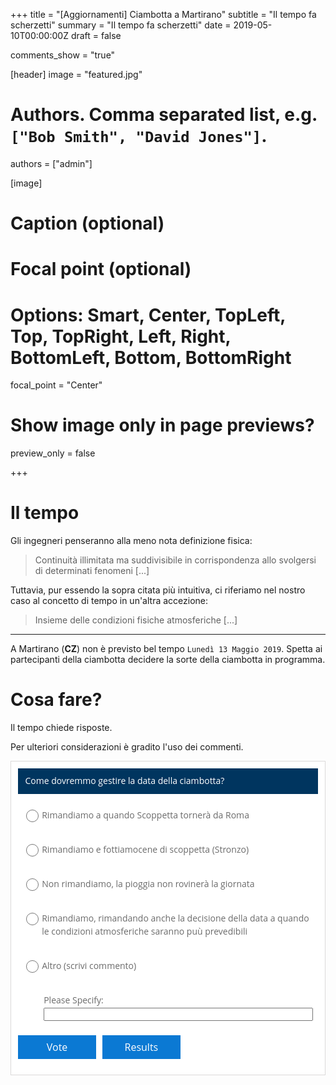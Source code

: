 +++
title = "[Aggiornamenti] Ciambotta a Martirano"
subtitle = "Il tempo fa scherzetti"
summary = "Il tempo fa scherzetti"
date = 2019-05-10T00:00:00Z
draft = false

comments_show = "true"

[header]
image = "featured.jpg"

# Authors. Comma separated list, e.g. `["Bob Smith", "David Jones"]`.
authors = ["admin"]


[image]
  # Caption (optional)

  # Focal point (optional)
  # Options: Smart, Center, TopLeft, Top, TopRight, Left, Right, BottomLeft, Bottom, BottomRight
  focal_point = "Center"

  # Show image only in page previews?
  preview_only = false


+++

# Il tempo

Gli ingegneri penseranno alla meno nota definizione fisica:

> Continuità illimitata ma suddivisibile in corrispondenza allo svolgersi di determinati fenomeni [...]

Tuttavia, pur essendo la sopra citata più intuitiva, ci riferiamo nel nostro caso al concetto di tempo in un'altra accezione:

> Insieme delle condizioni fisiche atmosferiche [...]


___

A Martirano (**CZ**) non è previsto bel tempo ```Lunedì 13 Maggio 2019```. Spetta ai partecipanti della ciambotta decidere la sorte della ciambotta in programma.

<div id="cont_3f4a6590dd15bf65beffc5e13fafa214"><script type="text/javascript" async src="https://www.theweather.com/wid_loader/3f4a6590dd15bf65beffc5e13fafa214"></script></div>

# Cosa fare?

Il tempo chiede risposte. 

Per ulteriori considerazioni è gradito l'uso dei commenti.

<div id="qp_all2349498" style="width:100%;max-width:600px;"><link href='//fonts.googleapis.com/css?family=Open+Sans' rel='stylesheet' type='text/css'><STYLE>#qp_main2349498 .qp_btna:hover input {background:#00355F!important} #qp_all2349498 {max-width:815px; margin:0 auto;}</STYLE><div id="qp_main2349498" fp='6fcB4a8A-67' results=0 style="border-radius:0px;margin:0 auto;padding:0.8em;background-color:#FFF;font-family: 'Open Sans', sans-serif, Arial;color:#000;border: 1px solid #DBD9D9;max-width:815px;box-sizing:border-box;text-align:left"><div style="font-size:1em;background-color:#00355F;color:#FFF;font-family:'Open Sans', sans-serif, Arial"><div style="padding:0.8em;line-height:1.3em">Come dovremmo gestire la data della ciambotta?</div></div><form id="qp_form2349498" action="//www.poll-maker.com/results2349498x6fcB4a8A-67" method="post" target="_blank" style="display:inline;margin:0px;padding:0px"><div style="padding:0px"><input type=hidden name="qp_d2349498" value="43596.0889236139-43596.0889180598"><div style="display:block;color:#6B6B6B;font-family: 'Open Sans', sans-serif, Arial;font-size:1em;line-height:1.5;padding:13px 8px 11px;margin:10px 0px;clear:both" class="qp_a" onClick="var c=this.getElementsByTagName('INPUT')[0]; if((!event.target?event.srcElement:event.target).tagName!='INPUT'){c.checked=(c.type=='radio'?true:!c.checked)};var i=this.parentNode.parentNode.parentNode.getElementsByTagName('INPUT');for(var k=0;k!=i.length;k=k+1){i[k].parentNode.parentNode.setAttribute('sel',i[k].checked?1:0)}"><span style="display:block;padding-left:30px;cursor:inherit"><input style="float:left;width:20px;margin-left:-25px;margin-top:2px;padding:0px;height:20px;-webkit-appearance:radio;" name="qp_v2349498" type="radio" value="1" />Rimandiamo a quando Scoppetta tornerà da Roma</span></div><div style="display:block;color:#6B6B6B;font-family: 'Open Sans', sans-serif, Arial;font-size:1em;line-height:1.5;padding:13px 8px 11px;margin:10px 0px;clear:both" class="qp_a" onClick="var c=this.getElementsByTagName('INPUT')[0]; if((!event.target?event.srcElement:event.target).tagName!='INPUT'){c.checked=(c.type=='radio'?true:!c.checked)};var i=this.parentNode.parentNode.parentNode.getElementsByTagName('INPUT');for(var k=0;k!=i.length;k=k+1){i[k].parentNode.parentNode.setAttribute('sel',i[k].checked?1:0)}"><span style="display:block;padding-left:30px;cursor:inherit"><input style="float:left;width:20px;margin-left:-25px;margin-top:2px;padding:0px;height:20px;-webkit-appearance:radio;" name="qp_v2349498" type="radio" value="2" />Rimandiamo e fottiamocene di scoppetta (Stronzo)</span></div><div style="display:block;color:#6B6B6B;font-family: 'Open Sans', sans-serif, Arial;font-size:1em;line-height:1.5;padding:13px 8px 11px;margin:10px 0px;clear:both" class="qp_a" onClick="var c=this.getElementsByTagName('INPUT')[0]; if((!event.target?event.srcElement:event.target).tagName!='INPUT'){c.checked=(c.type=='radio'?true:!c.checked)};var i=this.parentNode.parentNode.parentNode.getElementsByTagName('INPUT');for(var k=0;k!=i.length;k=k+1){i[k].parentNode.parentNode.setAttribute('sel',i[k].checked?1:0)}"><span style="display:block;padding-left:30px;cursor:inherit"><input style="float:left;width:20px;margin-left:-25px;margin-top:2px;padding:0px;height:20px;-webkit-appearance:radio;" name="qp_v2349498" type="radio" value="3" />Non rimandiamo, la pioggia non rovinerà la giornata</span></div><div style="display:block;color:#6B6B6B;font-family: 'Open Sans', sans-serif, Arial;font-size:1em;line-height:1.5;padding:13px 8px 11px;margin:10px 0px;clear:both" class="qp_a" onClick="var c=this.getElementsByTagName('INPUT')[0]; if((!event.target?event.srcElement:event.target).tagName!='INPUT'){c.checked=(c.type=='radio'?true:!c.checked)};var i=this.parentNode.parentNode.parentNode.getElementsByTagName('INPUT');for(var k=0;k!=i.length;k=k+1){i[k].parentNode.parentNode.setAttribute('sel',i[k].checked?1:0)}"><span style="display:block;padding-left:30px;cursor:inherit"><input style="float:left;width:20px;margin-left:-25px;margin-top:2px;padding:0px;height:20px;-webkit-appearance:radio;" name="qp_v2349498" type="radio" value="4" />Rimandiamo, rimandando anche la decisione della data a quando le condizioni atmosferiche saranno puù prevedibili</span></div><div style="display:block;color:#6B6B6B;font-family: 'Open Sans', sans-serif, Arial;font-size:1em;line-height:1.5;padding:13px 8px 11px;margin:10px 0px;clear:both" class="qp_a" onClick="var c=this.getElementsByTagName('INPUT')[0]; if((!event.target?event.srcElement:event.target).tagName!='INPUT'){c.checked=(c.type=='radio'?true:!c.checked)};var i=this.parentNode.parentNode.parentNode.getElementsByTagName('INPUT');for(var k=0;k!=i.length;k=k+1){i[k].parentNode.parentNode.setAttribute('sel',i[k].checked?1:0)}"><span style="display:block;padding-left:30px;cursor:inherit"><input style="float:left;width:20px;margin-left:-25px;margin-top:2px;padding:0px;height:20px;-webkit-appearance:radio;" name="qp_v2349498" type="radio" value="999" />Altro (scrivi commento)</span></div><div id="qp_ot2349498" style="display:block;color:#6B6B6B;font-family: 'Open Sans', sans-serif, Arial;font-size:1em;line-height:1.5;padding:13px 8px 11px;margin:10px 0px;clear:both"><div style="padding-left:33px">Please Specify: <input style="width:100%;position:relative;top:2px" name='qp_other2349498' type=text value=''></div></div></div><div style="padding-left:0px;clear:both;text-align:left;margin:1em auto"><a style="display:inline-block;box-sizing:border-box;-webkit-box-sizing:border-box;-moz-box-sizing:border-box;-ms-box-sizing:border-box;-o-box-sizing:border-box;padding-right:5px;text-decoration:none" class="qp_btna" href="#"><input name="qp_b2349498" style="min-width:7.8em;padding:0.5em;background-color:#0B79D3;font-family: 'Open Sans', sans-serif, Arial;font-size:16px;color:#FFF;cursor:pointer;cursor:hand;border:0px;-webkit-appearance:none;border-radius:0px" type="submit" btype="v" value="Vote" /></a><a style="display:inline-block;box-sizing:border-box;-webkit-box-sizing:border-box;-moz-box-sizing:border-box;-ms-box-sizing:border-box;-o-box-sizing:border-box;padding-left:5px;text-decoration:none" class="qp_btna" href="#"><input name="qp_b2349498" style="min-width:7.8em;padding:0.5em;background-color:#0B79D3;font-family: 'Open Sans', sans-serif, Arial;font-size:16px;color:#FFF;cursor:pointer;cursor:hand;border:0px;-webkit-appearance:none;border-radius:0px" type="submit" btype="r" value="Results" /></a></div></form><div style="display:none"><div id="qp_rp2349498" style="font-size:14px;width:5ex;text-align:right;overflow:hidden;position:absolute;right:5px;height:1.5em;line-height:1.5em"></div><div id="qp_rv2349498" style="font-size:14px;line-height:1.5em;width:0%;text-align:right;color:#FFF;box-sizing:border-box;padding-right:3px"></div><div id="qp_rb2349498" style="font-size:14px;line-height:1.5em;color:#FFFFFF;display:block;padding-right:10px 5px"></div><div id="qp_rva2349498" style="background:#006FB9;border-color:#006FB9"></div><div id="qp_rvb2349498" style="background:#163463;border-color:#163463"></div><div id="qp_rvc2349498" style="background:#5BCFFC;border-color:#1481AB"></div></div></div></div><script src="//scripts.poll-maker.com/3012/scpolls.js" language="javascript"></script>




